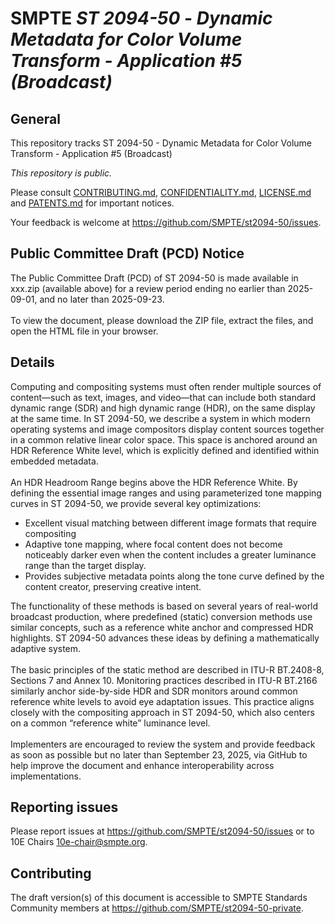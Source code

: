 # SMPTE _ST 2094-50_ - _Dynamic Metadata for Color Volume Transform - Application #5 (Broadcast)_

## General
This repository tracks ST 2094-50 - Dynamic Metadata for Color Volume Transform - Application #5 (Broadcast)

_This repository is *public*._

Please consult [CONTRIBUTING.md](./CONTRIBUTING.md), [CONFIDENTIALITY.md](./CONFIDENTIALITY.md), [LICENSE.md](./LICENSE.md) and
[PATENTS.md](./PATENTS.md) for important notices.

Your feedback is welcome at https://github.com/SMPTE/st2094-50/issues.

## Public Committee Draft (PCD) Notice
The Public Committee Draft (PCD) of ST 2094-50 is made available in xxx.zip (available above) for a review period ending no earlier than 2025-09-01, and no later than 2025-09-23.<br><br>
To view the document, please download the ZIP file, extract the files, and open the HTML file in your browser.

## Details

Computing and compositing systems must often render multiple sources of content—such as text, images, and video—that can include both standard dynamic range (SDR) and high dynamic range (HDR), on the same display at the same time. In ST 2094-50, we describe a system in which modern operating systems and image compositors display content sources together in a common relative linear color space. This space is anchored around an HDR Reference White level, which is explicitly defined and identified within embedded metadata.<br><br>
An HDR Headroom Range begins above the HDR Reference White. By defining the essential image ranges and using parameterized tone mapping curves in ST 2094-50, we provide several key optimizations:
<ul>
<li>Excellent visual matching between different image formats that require compositing</li>
<li>Adaptive tone mapping, where focal content does not become noticeably darker even when the content includes a greater luminance range than the target display.</li>
<li>Provides subjective metadata points along the tone curve defined by the content creator, preserving creative intent.</li>
</ul>
The functionality of these methods is based on several years of real-world broadcast production, where predefined (static) conversion methods use similar concepts, such as a reference white anchor and compressed HDR highlights. ST 2094-50 advances these ideas by defining a mathematically adaptive system.<br><br>
The basic principles of the static method are described in ITU-R BT.2408-8, Sections 7 and Annex 10. Monitoring practices described in ITU-R BT.2166 similarly anchor side-by-side HDR and SDR monitors around common reference white levels to avoid eye adaptation issues. This practice aligns closely with the compositing approach in ST 2094-50, which also centers on a common “reference white” luminance level.<br><br>
Implementers are encouraged to review the system and provide feedback as soon as possible but no later than September 23, 2025, via GitHub to help improve the document and enhance interoperability across implementations.

## Reporting issues

Please report issues at <https://github.com/SMPTE/st2094-50/issues> or to 10E Chairs <10e-chair@smpte.org>.

## Contributing

The draft version(s) of this document is accessible to SMPTE Standards Community members at <https://github.com/SMPTE/st2094-50-private>.
